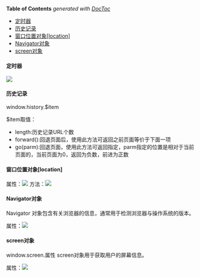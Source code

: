 <!-- START doctoc generated TOC please keep comment here to allow auto update -->
<!-- DON'T EDIT THIS SECTION, INSTEAD RE-RUN doctoc TO UPDATE -->
**Table of Contents**  *generated with [DocToc](https://github.com/thlorenz/doctoc)*

- [定时器](#%E5%AE%9A%E6%97%B6%E5%99%A8)
- [历史记录](#%E5%8E%86%E5%8F%B2%E8%AE%B0%E5%BD%95)
- [窗口位置对象[location]](#%E7%AA%97%E5%8F%A3%E4%BD%8D%E7%BD%AE%E5%AF%B9%E8%B1%A1location)
- [Navigator对象](#navigator%E5%AF%B9%E8%B1%A1)
- [screen对象](#screen%E5%AF%B9%E8%B1%A1)

<!-- END doctoc generated TOC please keep comment here to allow auto update -->

#### 定时器

![](http://img.mukewang.com/56976e1700014fc504090143.jpg)

#### 历史记录

window.history.$item

$item取值：

- length:历史记录URL个数
- forward():回退页面后，使用此方法可返回之前页面等价于下面一项
- go(parm):回退页面，使用此方法可返回指定，parm指定的位置是相对于当前页面的，当前页面为0，返回为负数，前进为正数

#### 窗口位置对象[location]

属性：![](http://img.mukewang.com/5354b1d00001c4ec06220271.jpg)
方法：![](http://img.mukewang.com/5354b1eb00016a2405170126.jpg)

#### Navigator对象

Navigator 对象包含有关浏览器的信息，通常用于检测浏览器与操作系统的版本。

属性：![](http://img.mukewang.com/5354cff70001428b06880190.jpg)

#### screen对象

window.screen.属性
screen对象用于获取用户的屏幕信息。

属性：![](http://img.mukewang.com/5354d2810001a47706210213.jpg)